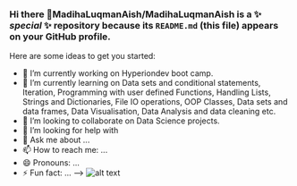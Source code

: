 ### Hi there 👋**MadihaLuqmanAish/MadihaLuqmanAish** is a ✨ _special_ ✨ repository because its `README.md` (this file) appears on your GitHub profile.
Here are some ideas to get you started:
- 🔭 I’m currently working on Hyperiondev boot camp.
- 🌱 I’m currently learning on Data sets and conditional statements, Iteration, Programming with user defined Functions, Handling Lists, Strings and Dictionaries, File IO operations, OOP Classes, Data sets and data frames, Data Visualisation, Data Analysis and data cleaning etc.
- 👯 I’m looking to collaborate on Data Science projects.
- 🤔 I’m looking for help with 
- 💬 Ask me about ...
- 📫 How to reach me: ...
- 😄 Pronouns: ...
- ⚡ Fun fact: ...
-->
![alt text](http://url/to/img.png)
